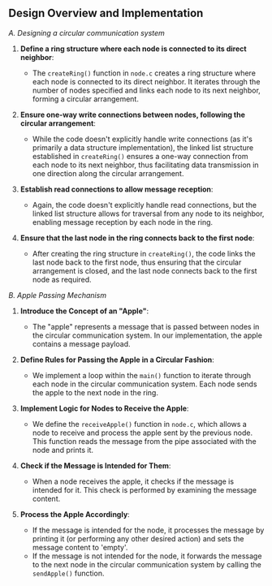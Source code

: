 Design Overview and Implementation
--------------------------------------------------------------------------------------------------------------------------------------------------------------------------------------------------------------------
*A. Designing a circular communication system*

1. **Define a ring structure where each node is connected to its direct neighbor**:
   - The `createRing()` function in `node.c` creates a ring structure where each node is connected to its direct neighbor. It iterates through the number of nodes specified and links each node to its next neighbor, forming a circular arrangement.

2. **Ensure one-way write connections between nodes, following the circular arrangement**:
   - While the code doesn't explicitly handle write connections (as it's primarily a data structure implementation), the linked list structure established in `createRing()` ensures a one-way connection from each node to its next neighbor, thus facilitating data transmission in one direction along the circular arrangement.

3. **Establish read connections to allow message reception**:
   - Again, the code doesn't explicitly handle read connections, but the linked list structure allows for traversal from any node to its neighbor, enabling message reception by each node in the ring.

4. **Ensure that the last node in the ring connects back to the first node**:
   - After creating the ring structure in `createRing()`, the code links the last node back to the first node, thus ensuring that the circular arrangement is closed, and the last node connects back to the first node as required.
  
*B. Apple Passing Mechanism*

1. **Introduce the Concept of an "Apple"**:
   - The "apple" represents a message that is passed between nodes in the circular communication system. In our implementation, the apple contains a message payload.

2. **Define Rules for Passing the Apple in a Circular Fashion**:
   - We implement a loop within the `main()` function to iterate through each node in the circular communication system. Each node sends the apple to the next node in the ring.

3. **Implement Logic for Nodes to Receive the Apple**:
   - We define the `receiveApple()` function in `node.c`, which allows a node to receive and process the apple sent by the previous node. This function reads the message from the pipe associated with the node and prints it.

4. **Check if the Message is Intended for Them**:
   - When a node receives the apple, it checks if the message is intended for it. This check is performed by examining the message content.

5. **Process the Apple Accordingly**:
   - If the message is intended for the node, it processes the message by printing it (or performing any other desired action) and sets the message content to 'empty'.
   - If the message is not intended for the node, it forwards the message to the next node in the circular communication system by calling the `sendApple()` function.
